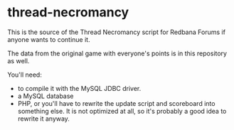 # thread-necromancy

This is the source of the Thread Necromancy script for Redbana Forums if anyone wants to continue it.

The data from the original game with everyone's points is in this repository as well.

You'll need:
- to compile it with the MySQL JDBC driver.
- a MySQL database
- PHP, or you'll have to rewrite the update script and scoreboard into something else.  It is not optimized at all, so it's probably a good idea to rewrite it anyway.
